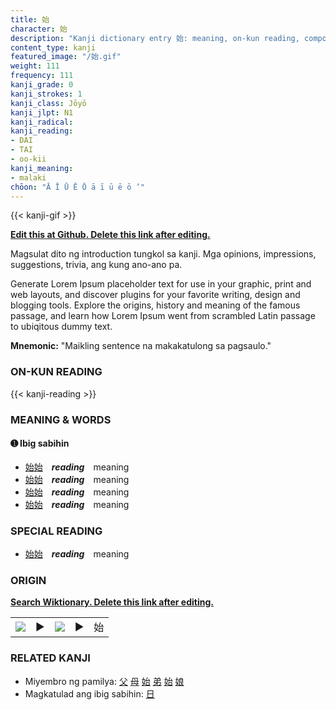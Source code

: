 ```yaml
---
title: 始
character: 始
description: "Kanji dictionary entry 始: meaning, on-kun reading, compounds, origin, related kanji"
content_type: kanji
featured_image: "/始.gif"
weight: 111
frequency: 111
kanji_grade: 0
kanji_strokes: 1
kanji_class: Jōyō
kanji_jlpt: N1
kanji_radical: 
kanji_reading: 
- DAI
- TAI
- oo-kii
kanji_meaning:
- malaki
chōon: "Ā Ī Ū Ē Ō ā ī ū ē ō ’"
---
```

[//]: # (Don't edit the line below. Kanji animated GIF code is automatically generated.)
{{< kanji-gif >}}

[//]: # (Edit below this line.)

**[Edit this at Github. Delete this link after editing.](https://github.com/tim0g/tim/tree/main/content/kanji/始/index.md)**

Magsulat dito ng introduction tungkol sa kanji. Mga opinions, impressions, suggestions, trivia, ang kung ano-ano pa.

Generate Lorem Ipsum placeholder text for use in your graphic, print and web layouts, and discover plugins for your favorite writing, design and blogging tools. Explore the origins, history and meaning of the famous passage, and learn how Lorem Ipsum went from scrambled Latin passage to ubiqitous dummy text.
 
**Mnemonic:** "Maikling sentence na makakatulong sa pagsaulo."

### ON-KUN READING

[//]: # (Don't edit the line below. ON-KUN READING code is automatically generated.)
{{< kanji-reading >}}

### MEANING & WORDS

#### ➊ **Ibig sabihin**
  - [始](../始)[始](../始)　***reading***　meaning
  - [始](../始)[始](../始)　***reading***　meaning
  - [始](../始)[始](../始)　***reading***　meaning
  - [始](../始)[始](../始)　***reading***　meaning

### SPECIAL READING
  - [始](../始)[始](../始)　***reading***　meaning

### ORIGIN

**[Search Wiktionary. Delete this link after editing.](https://wiktionary.org/wiki/始)**
<table class="kanji-table"><tr><td>
<img src="60px-始-bronze.svg.png">
</td><td>▶</td><td>
<img src="60px-始-oracle.svg.png">
</td><td>▶</td>
<td class="kanji-origin">始</td>
</tr></table>

### RELATED KANJI
- Miyembro ng pamilya: [父](../父) [母](../母) [始](../始) [弟](../弟) [始](../始) [娘](../娘)
- Magkatulad ang ibig sabihin: [日](../日)
